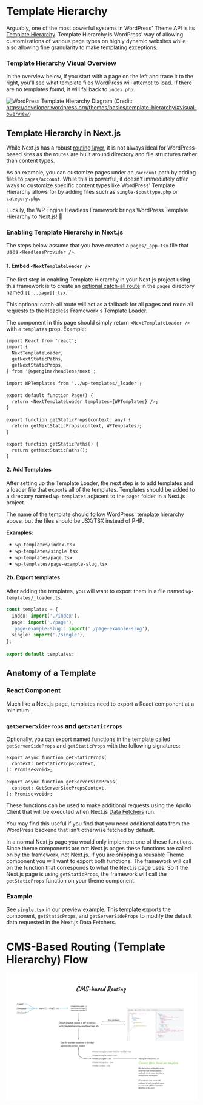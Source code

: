 # Template Hierarchy

Arguably, one of the most powerful systems in WordPress' Theme API is its [Template Hierarchy](https://developer.wordpress.org/themes/basics/template-hierarchy/). Template Hierarchy is WordPress' way of allowing customizations of various page types on highly dynamic websites while also allowing fine granularity to make templating exceptions.

### Template Hierarchy Visual Overview

In the overview below, if you start with a page on the left and trace it to the right, you'll see what template files WordPress will attempt to load. If there are no templates found, it will fallback to `index.php`.

![WordPress Template Hierarchy Diagram](https://developer.wordpress.org/files/2014/10/Screenshot-2019-01-23-00.20.04.png)
(Credit: https://developer.wordpress.org/themes/basics/template-hierarchy/#visual-overview)

## Template Hierarchy in Next.js

While Next.js has a robust [routing layer](https://nextjs.org/docs/routing/introduction), it is not always ideal for WordPress-based sites as the routes are built around directory and file structures rather than content types.

As an example, you can customize pages under an `/account` path by adding files to `pages/account`. While this is powerful, it doesn't immediately offer ways to customize specific content types like WordPress' Template Hierarchy allows for by adding files such as `single-$posttype.php` or `category.php`.

Luckily, the WP Engine Headless Framework brings WordPress Template Hierarchy to Next.js! 🚀

### Enabling Template Hierarchy in Next.js

The steps below assume that you have created a `pages/_app.tsx` file that uses `<HeadlessProvider />`.

#### 1. Embed `<NextTemplateLoader />`

The first step in enabling Template Hierarchy in your Next.js project using this framework is to create an [optional catch-all route](https://nextjs.org/docs/routing/dynamic-routes#optional-catch-all-routes) in the `pages` directory named `[[...page]].tsx`.

This optional catch-all route will act as a fallback for all pages and route all requests to the Headless Framework's Template Loader.

The component in this page should simply return `<NextTemplateLoader />` with a `templates` prop. Example:

```tsx
import React from 'react';
import {
  NextTemplateLoader,
  getNextStaticPaths,
  getNextStaticProps,
} from '@wpengine/headless/next';

import WPTemplates from '../wp-templates/_loader';

export default function Page() {
  return <NextTemplateLoader templates={WPTemplates} />;
}

export function getStaticProps(context: any) {
  return getNextStaticProps(context, WPTemplates);
}

export function getStaticPaths() {
  return getNextStaticPaths();
}
```

#### 2. Add Templates

After setting up the Template Loader, the next step is to add templates and a loader file that exports all of the templates. Templates should be added to a directory named `wp-templates` adjacent to the `pages` folder in a Next.js project.

The name of the template should follow WordPress' template hierarchy above, but the files should be JSX/TSX instead of PHP.

**Examples:**

* `wp-templates/index.tsx`
* `wp-templates/single.tsx`
* `wp-templates/page.tsx`
* `wp-templates/page-example-slug.tsx`

#### 2b. Export templates

After adding the templates, you will want to export them in a file named `wp-templates/_loader.ts`.

```typescript
const templates = {
  index: import('./index'),
  page: import('./page'),
  'page-example-slug': import('./page-example-slug'),
  single: import('./single'),
};

export default templates;
```

## Anatomy of a Template

### React Component

Much like a Next.js page, templates need to export a React component at a minimum.

### `getServerSideProps` and `getStaticProps`

Optionally, you can export named functions in the template called `getServerSideProps` and `getStaticProps` with the following signatures:

```tsx
export async function getStaticProps(
  context: GetStaticPropsContext,
): Promise<void>;

export async function getServerSideProps(
  context: GetServerSidePropsContext,
): Promise<void>;
```

These functions can be used to make additional requests using the Apollo Client that will be executed when Next.js [Data Fetchers](https://nextjs.org/docs/basic-features/data-fetching) run.

You may find this useful if you find that you need additional data from the WordPress backend that isn't otherwise fetched by default.

In a normal Next.js page you would only implement one of these functions. Since theme components are not Next.js pages these functions are called on by the framework, not Next.js. If you are shipping a reusable Theme component you will want to export both functions. The framework will call on the function that corresponds to what the Next.js page uses. So if the Next.js page is using `getStaticProps`, the framework will call the `getStaticProps` function on your theme component.

### Example

See [`single.tsx`](https://github.com/wpengine/headless-framework/blob/canary/examples/preview/theme/single.tsx) in our preview example. This template exports the component, `getStaticProps`, and `getServerSideProps` to modify the default data requested in the Next.js Data Fetchers.

# CMS-Based Routing (Template Hierarchy) Flow

![CMS-Based Routing](./cms-based-routing.jpg)
